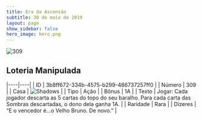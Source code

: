 ```yaml
---
title: Era da Ascensão
subtitle: 30 de maio de 2019
layout: page
show_sidebar: false
hero_image: hero.png
---
```


![309](https://cdn.keyforgegame.com/media/card_front/pt/435_309_922F87H8594G_pt.png)

## Loteria Manipulada

|----|----|
| ID | 3b8ff672-334b-4575-b299-486737257ff0 |
| Número | 309 |
| Casa | ![Shadows](https://archonarcana.com/images/thumb/e/ee/Shadows.png/22px-Shadows.png "Sombras") |
| Tipo | Ação |
| Bônus | 1A |
| Texto | Jogar: Cada jogador descarta as  5 cartas do topo do seu baralho. Para cada carta das Sombras descartadas, o dono dela ganha 1A. |
| Raridade | Rara |
| Dizeres | “E o vencedor é…o Velho Bruno. De novo.” |
